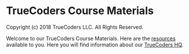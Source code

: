 # TrueCoders Course Materials

Copyright (c) 2018 TrueCoders LLC. All Rights Reserved.

Welcome to our TrueCoders Course Materials. Here are the [resources](resources) available to you. Here you will find information about our [TrueCoders HQ](TrueCodersHQ.md).
